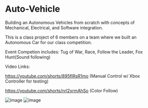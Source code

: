# Auto-Vehicle
Building an Autonomous Vehicles from scratch with concepts of Mechanical, Electrical, and Software integration.

This is a class project of 6 members on a team where we built an Autonomous Car for our class competition.

Event Competion includes: Tug of War, Race, Follow the Leader, Fox Hunt(Sound following)

Video Links:

https://youtube.com/shorts/895fIRsR1mo (Manual Control w/ Xbox Controller for testing)

https://youtube.com/shorts/nrl2xrmAhSo (Color Follow)

![image](https://user-images.githubusercontent.com/107272321/207523929-2a46f5e6-4a74-4d08-9ffe-655aae67b9b1.png)
![image](https://user-images.githubusercontent.com/107272321/207524356-50d0459b-c69c-4ae5-bfd5-2a64acc2b3d6.png)


